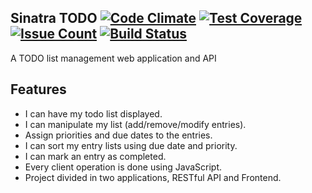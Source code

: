 ## Sinatra TODO [![Code Climate](https://codeclimate.com/github/chischaschos/sinatra-todo/badges/gpa.svg)](https://codeclimate.com/github/chischaschos/sinatra-todo) [![Test Coverage](https://codeclimate.com/github/chischaschos/sinatra-todo/badges/coverage.svg)](https://codeclimate.com/github/chischaschos/sinatra-todo/coverage) [![Issue Count](https://codeclimate.com/github/chischaschos/sinatra-todo/badges/issue_count.svg)](https://codeclimate.com/github/chischaschos/sinatra-todo) [![Build Status](https://travis-ci.org/chischaschos/sinatra-todo.svg?branch=master)](https://travis-ci.org/chischaschos/sinatra-todo)

A TODO list management web application and API


## Features
- I can have my todo list displayed.
- I can manipulate my list (add/remove/modify entries).
- Assign priorities and due dates to the entries.
- I can sort my entry lists using due date and priority.
- I can mark an entry as completed.
- Every client operation is done using JavaScript.
- Project divided in two applications, RESTful API and Frontend.
